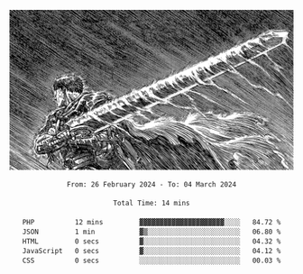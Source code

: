 <!-- Profile image -->
<p align="center">
 <img src="assets/bpD2ohb.png" width="1080px">
</p>
<!-- Profile image end -->

<div align="center">
<!--START_SECTION:waka-->

```txt
From: 26 February 2024 - To: 04 March 2024

Total Time: 14 mins

PHP          12 mins         ▓▓▓▓▓▓▓▓▓▓▓▓▓▓▓▓▓▓▓▓▓░░░░   84.72 %
JSON         1 min           ▓▒░░░░░░░░░░░░░░░░░░░░░░░   06.80 %
HTML         0 secs          ▓░░░░░░░░░░░░░░░░░░░░░░░░   04.32 %
JavaScript   0 secs          ▓░░░░░░░░░░░░░░░░░░░░░░░░   04.12 %
CSS          0 secs          ░░░░░░░░░░░░░░░░░░░░░░░░░   00.03 %
```

<!--END_SECTION:waka-->
</div>

